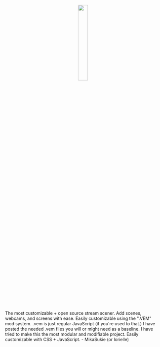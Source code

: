 <p align="center">
  <img src="https://github.com/user-attachments/assets/d0a0dc48-16f8-4453-b32e-53d66defc3f3" width="25%">
</p>
The most customizable + open source stream scener.
Add scenes, webcams, and screens with ease.
Easily customizable using the ".VEM" mod system.
.vem is just regular JavaScript (if you're used to that.)
I have posted the needed .vem files you will or might need as a baseline.
I have tried to make this the most modular and modifiable project.
Easily customizable with CSS + JavaScript.
- MikaSukie (or lorielle)
